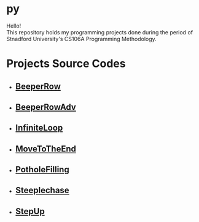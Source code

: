 # py
Hello! \
This repository holds my programming projects done during the period of Stnadford University's CS106A Programming Methodology.
# Projects Source Codes
- [BeeperRow](https://github.com/iamagooooooooodboy/py/blob/main/%E6%96%B0%E5%A2%9E%E8%B3%87%E6%96%99%E5%A4%BE/BeeperRow.py)
  - 
- [BeeperRowAdv](https://github.com/iamagooooooooodboy/py/blob/main/%E6%96%B0%E5%A2%9E%E8%B3%87%E6%96%99%E5%A4%BE/BeeperRowAdv.py)
  -
- [InfiniteLoop](https://github.com/iamagooooooooodboy/py/blob/main/%E6%96%B0%E5%A2%9E%E8%B3%87%E6%96%99%E5%A4%BE/InfiniteLoop.py)
  -
- [MoveToTheEnd](https://github.com/iamagooooooooodboy/py/blob/main/%E6%96%B0%E5%A2%9E%E8%B3%87%E6%96%99%E5%A4%BE/MoveToTheEnd.py)
  -
- [PotholeFilling](https://github.com/iamagooooooooodboy/py/blob/main/%E6%96%B0%E5%A2%9E%E8%B3%87%E6%96%99%E5%A4%BE/PotholeFilling.py)
  -
- [Steeplechase](https://github.com/iamagooooooooodboy/py/blob/main/%E6%96%B0%E5%A2%9E%E8%B3%87%E6%96%99%E5%A4%BE/Steeplechase.py)
  -
- [StepUp](https://github.com/iamagooooooooodboy/py/blob/main/%E6%96%B0%E5%A2%9E%E8%B3%87%E6%96%99%E5%A4%BE/StepUp.py)
  - 
